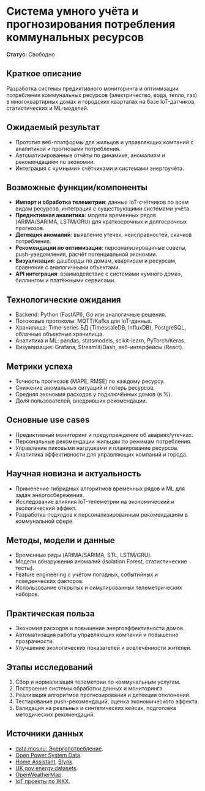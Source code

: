 # Система умного учёта и прогнозирования потребления коммунальных ресурсов

**Статус:** Свободно

## Краткое описание

Разработка системы предиктивного мониторинга и оптимизации потребления коммунальных ресурсов (электричество, вода, тепло, газ) в многоквартирных домах и городских кварталах на базе IoT-датчиков, статистических и ML-моделей.

## Ожидаемый результат

- Прототип веб-платформы для жильцов и управляющих компаний с аналитикой и прогнозами потребления.
- Автоматизированные отчёты по динамике, аномалиям и рекомендациям по экономии.
- Интеграция с «умными» счётчиками и системами энергоучёта.

## Возможные функции/компоненты

- **Импорт и обработка телеметрии**: данные IoT-счётчиков по всем видам ресурсов, интеграция с существующими системами учёта.
- **Предиктивная аналитика**: модели временных рядов (ARIMA/SARIMA, LSTM/GRU) для краткосрочных и долгосрочных прогнозов.
- **Детекция аномалий**: выявление утечек, неисправностей, скачков потребления.
- **Рекомендации по оптимизации**: персонализированные советы, push-уведомления, расчёт потенциальной экономии.
- **Визуализация**: дашборды по домам, квартирам и ресурсам, сравнение с аналогичными объектами.
- **API интеграция**: взаимодействие с системами «умного дома», биллингом и платёжными сервисами.

## Технологические ожидания

- Backend: Python (FastAPI), Go или аналогичные решения.
- Потоковые протоколы: MQTT/Kafka для IoT-данных.
- Хранилища: Time-series БД (TimescaleDB, InfluxDB), PostgreSQL, облачные объектные хранилища.
- Аналитика и ML: pandas, statsmodels, scikit-learn, PyTorch/Keras.
- Визуализация: Grafana, Streamlit/Dash, веб-интерфейсы (React).

## Метрики успеха

- Точность прогнозов (MAPE, RMSE) по каждому ресурсу.
- Снижение аномальных ситуаций и потерь ресурсов.
- Средняя экономия расходов у подключённых домов (в %).
- Доля пользователей, внедривших рекомендации.

## Основные use cases

- Предиктивный мониторинг и предупреждение об авариях/утечках.
- Персональные рекомендации жильцам по режимам потребления.
- Управление пиковыми нагрузками и планирование ресурсов.
- Аналитика эффективности для управляющих компаний и города.

## Научная новизна и актуальность

- Применение гибридных алгоритмов временных рядов и ML для задач энергосбережения.
- Исследование влияния IoT-телеметрии на экономический и экологический эффект.
- Разработка подходов к персонализированным рекомендациям в коммунальной сфере.

## Методы, модели и данные

- Временные ряды (ARIMA/SARIMA, STL, LSTM/GRU).
- Модели обнаружения аномалий (Isolation Forest, статистические тесты).
- Feature engineering с учётом погодных, событийных и поведенческих факторов.
- Использование открытых и симулированных телеметрических наборов.

## Практическая польза

- Экономия расходов и повышение энергоэффективности домов.
- Автоматизация работы управляющих компаний и повышение прозрачности.
- Улучшение экологических показателей и вовлечённости жителей.

## Этапы исследований

1. Сбор и нормализация телеметрии по коммунальным услугам.
2. Построение системы обработки данных и мониторинга.
3. Реализация алгоритмов прогнозирования и детекции отклонений.
4. Тестирование push-рекомендаций, оценка экономического эффекта.
5. Валидация на реальных и синтетических кейсах, подготовка методических рекомендаций.

## Источники данных

- [data.mos.ru: Энергопотребление](https://data.mos.ru/classifier/7704786030-energopotreblenie).
- [Open Power System Data](https://open-power-system-data.org/).
- [Home Assistant](https://www.home-assistant.io/), [Blynk](https://blynk.io/).
- [UK gov energy datasets](https://data.gov.uk/dataset/d4735360-76f2-41c1-abca-25568ea5b6dd).
- [OpenWeatherMap](https://openweathermap.org/).
- [IoT проекты по ЖКХ](https://iot.ru/projects/).
